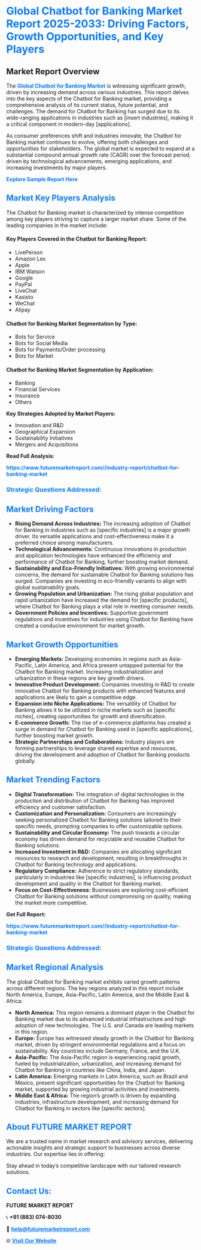 <h1 style="color: #007BFF;">Global Chatbot for Banking Market Report 2025-2033: Driving Factors, Growth Opportunities, and Key Players</h1>

<section id="overview">
<h2>Market Report Overview</h2>
<p>The <a href="https://www.futuremarketreport.com//industry-report/chatbot-for-banking-market" style="color: #007BFF; text-decoration: none;"><strong>Global Chatbot for Banking Market</strong></a> is witnessing significant growth, driven by increasing demand across various industries. This report delves into the key aspects of the Chatbot for Banking market, providing a comprehensive analysis of its current status, future potential, and challenges. The demand for Chatbot for Banking has surged due to its wide-ranging applications in industries such as [insert industries], making it a critical component in modern-day [applications].</p>
<p>As consumer preferences shift and industries innovate, the Chatbot for Banking market continues to evolve, offering both challenges and opportunities for stakeholders. The global market is expected to expand at a substantial compound annual growth rate (CAGR) over the forecast period, driven by technological advancements, emerging applications, and increasing investments by major players.</p>
</section>

<section id="overview">
<p><a href="https://www.futuremarketreport.com//request-sample/reportId=54666" style="color: #007BFF; text-decoration: none;"><strong>Explore Sample Report Here</strong></a></p>
</section>

<section id="key-players">
<h2 style="color: #007BFF;">Market Key Players Analysis</h2>
<p>The Chatbot for Banking market is characterized by intense competition among key players striving to capture a larger market share. Some of the leading companies in the market include:</p>
<h4>Key Players Covered in the Chatbot for Banking Report:</h4>
<ul><li>LivePerson</li><li>Amazon Lex</li><li>Apple</li><li>IBM Watson</li><li>Google</li><li>PayPal</li><li>LiveChat</li><li>Kasisto</li><li>WeChat</li><li>Alipay</li></ul>
<h4>Chatbot for Banking Market Segmentation by Type:</h4>
<ul><li>Bots for Service</li><li>Bots for Social Media</li><li>Bots for Payments/Order processing</li><li>Bots for Market</li></ul>

<h4>Chatbot for Banking Market Segmentation by Application:</h4>
<ul><li>Banking</li><li>Financial Services</li><li>Insurance</li><li>Others</li></ul>
<p><strong>Key Strategies Adopted by Market Players:</strong></p>
<ul>
<li>Innovation and R&D</li>
<li>Geographical Expansion</li>
<li>Sustainability Initiatives</li>
<li>Mergers and Acquisitions</li>
</ul>
</section>

<section>
<p><strong>Read Full Analysis: </strong></p><a href="https://www.futuremarketreport.com//industry-report/chatbot-for-banking-market" style="color: #007BFF; text-decoration: none;"><strong>https://www.futuremarketreport.com//industry-report/chatbot-for-banking-market</strong></a>
<h3 style="color: #007BFF;">Strategic Questions Addressed:</h3>
</section>

<section id="driving-factors">
<h2 style="color: #007BFF;">Market Driving Factors</h2>
<ul>
<li><strong>Rising Demand Across Industries:</strong> The increasing adoption of Chatbot for Banking in industries such as [specific industries] is a major growth driver. Its versatile applications and cost-effectiveness make it a preferred choice among manufacturers.</li>
<li><strong>Technological Advancements:</strong> Continuous innovations in production and application technologies have enhanced the efficiency and performance of Chatbot for Banking, further boosting market demand.</li>
<li><strong>Sustainability and Eco-Friendly Initiatives:</strong> With growing environmental concerns, the demand for sustainable Chatbot for Banking solutions has surged. Companies are investing in eco-friendly variants to align with global sustainability goals.</li>
<li><strong>Growing Population and Urbanization:</strong> The rising global population and rapid urbanization have increased the demand for [specific products], where Chatbot for Banking plays a vital role in meeting consumer needs.</li>
<li><strong>Government Policies and Incentives:</strong> Supportive government regulations and incentives for industries using Chatbot for Banking have created a conducive environment for market growth.</li>
</ul>
</section>

<section id="growth-opportunities">
<h2 style="color: #007BFF;">Market Growth Opportunities</h2>
<ul>
<li><strong>Emerging Markets:</strong> Developing economies in regions such as Asia-Pacific, Latin America, and Africa present untapped potential for the Chatbot for Banking market. Increasing industrialization and urbanization in these regions are key growth drivers.</li>
<li><strong>Innovative Product Development:</strong> Companies investing in R&D to create innovative Chatbot for Banking products with enhanced features and applications are likely to gain a competitive edge.</li>
<li><strong>Expansion into Niche Applications:</strong> The versatility of Chatbot for Banking allows it to be utilized in niche markets such as [specific niches], creating opportunities for growth and diversification.</li>
<li><strong>E-commerce Growth:</strong> The rise of e-commerce platforms has created a surge in demand for Chatbot for Banking used in [specific applications], further boosting market growth.</li>
<li><strong>Strategic Partnerships and Collaborations:</strong> Industry players are forming partnerships to leverage shared expertise and resources, driving the development and adoption of Chatbot for Banking products globally.</li>
</ul>
</section>

<section id="trending-factors">
<h2 style="color: #007BFF;">Market Trending Factors</h2>
<ul>
<li><strong>Digital Transformation:</strong> The integration of digital technologies in the production and distribution of Chatbot for Banking has improved efficiency and customer satisfaction.</li>
<li><strong>Customization and Personalization:</strong> Consumers are increasingly seeking personalized Chatbot for Banking solutions tailored to their specific needs, prompting companies to offer customizable options.</li>
<li><strong>Sustainability and Circular Economy:</strong> The push towards a circular economy has driven demand for recyclable and reusable Chatbot for Banking solutions.</li>
<li><strong>Increased Investment in R&D:</strong> Companies are allocating significant resources to research and development, resulting in breakthroughs in Chatbot for Banking technology and applications.</li>
<li><strong>Regulatory Compliance:</strong> Adherence to strict regulatory standards, particularly in industries like [specific industries], is influencing product development and quality in the Chatbot for Banking market.</li>
<li><strong>Focus on Cost-Effectiveness:</strong> Businesses are exploring cost-efficient Chatbot for Banking solutions without compromising on quality, making the market more competitive.</li>
</ul>
</section>

<section>
<p><strong>Get Full Report: </strong></p><a href="https://www.futuremarketreport.com//industry-report/chatbot-for-banking-market" style="color: #007BFF; text-decoration: none;"><strong>https://www.futuremarketreport.com//industry-report/chatbot-for-banking-market</strong></a>
<h3 style="color: #007BFF;">Strategic Questions Addressed:</h3>
</section>


<section id="regional-analysis">
<h2 style="color: #007BFF;">Market Regional Analysis</h2>
<p>The global Chatbot for Banking market exhibits varied growth patterns across different regions. The key regions analyzed in this report include North America, Europe, Asia-Pacific, Latin America, and the Middle East & Africa:</p>
<ul>
<li><strong>North America:</strong> This region remains a dominant player in the Chatbot for Banking market due to its advanced industrial infrastructure and high adoption of new technologies. The U.S. and Canada are leading markets in this region.</li>
<li><strong>Europe:</strong> Europe has witnessed steady growth in the Chatbot for Banking market, driven by stringent environmental regulations and a focus on sustainability. Key countries include Germany, France, and the U.K.</li>
<li><strong>Asia-Pacific:</strong> The Asia-Pacific region is experiencing rapid growth, fueled by industrialization, urbanization, and increasing demand for Chatbot for Banking in countries like China, India, and Japan.</li>
<li><strong>Latin America:</strong> Emerging markets in Latin America, such as Brazil and Mexico, present significant opportunities for the Chatbot for Banking market, supported by growing industrial activities and investments.</li>
<li><strong>Middle East & Africa:</strong> The region’s growth is driven by expanding industries, infrastructure development, and increasing demand for Chatbot for Banking in sectors like [specific sectors].</li>
</ul>
</section>

<footer>
<h2 style="color: #007BFF;">About FUTURE MARKET REPORT</h2>
<p>We are a trusted name in market research and advisory services, delivering actionable insights and strategic support to businesses across diverse industries. Our expertise lies in offering:</p>

<p>Stay ahead in today’s competitive landscape with our tailored research solutions.</p>

<h2 style="color: #007BFF;">Contact Us:</h2>
<p><strong>FUTURE MARKET REPORT</strong></p>
<p>📞 <strong>+91 (883) 074-8030</strong></p>
<p>📧 <strong><a href="mailto:help@futuremarketreport.com" style="color: #007BFF;">help@futuremarketreport.com</a></strong></p>
<p>🌐 <strong><a href="https://www.futuremarketreport.com/" style="color: #007BFF;">Visit Our Website</a></strong></p>
</footer>